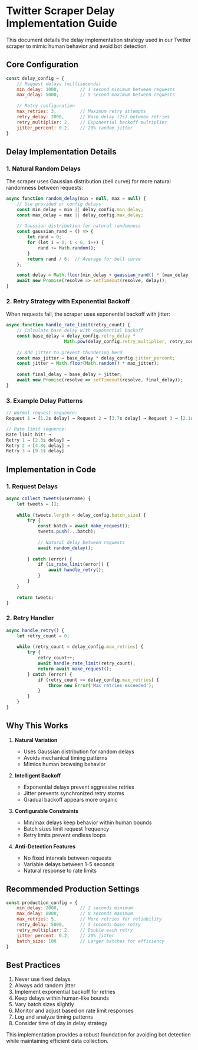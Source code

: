 # Twitter Scraper Delay Implementation Guide

This document details the delay implementation strategy used in our Twitter scraper to mimic human behavior and avoid bot detection.

## Core Configuration

```javascript
const delay_config = {
    // Request delays (milliseconds)
    min_delay: 1000,        // 1 second minimum between requests
    max_delay: 5000,        // 5 second maximum between requests
    
    // Retry configuration
    max_retries: 3,         // Maximum retry attempts
    retry_delay: 2000,      // Base delay (2s) between retries
    retry_multiplier: 2,    // Exponential backoff multiplier
    jitter_percent: 0.2,    // 20% random jitter
}
```

## Delay Implementation Details

### 1. Natural Random Delays

The scraper uses Gaussian distribution (bell curve) for more natural randomness between requests:

```javascript
async function random_delay(min = null, max = null) {
    // Use provided or config delays
    const min_delay = min || delay_config.min_delay;
    const max_delay = max || delay_config.max_delay;
    
    // Gaussian distribution for natural randomness
    const gaussian_rand = () => {
        let rand = 0;
        for (let i = 0; i < 6; i++) {
            rand += Math.random();
        }
        return rand / 6;  // Average for bell curve
    };

    const delay = Math.floor(min_delay + gaussian_rand() * (max_delay - min_delay));
    await new Promise(resolve => setTimeout(resolve, delay));
}
```

### 2. Retry Strategy with Exponential Backoff

When requests fail, the scraper uses exponential backoff with jitter:

```javascript
async function handle_rate_limit(retry_count) {
    // Calculate base delay with exponential backoff
    const base_delay = delay_config.retry_delay * 
                      Math.pow(delay_config.retry_multiplier, retry_count - 1);
    
    // Add jitter to prevent thundering herd
    const max_jitter = base_delay * delay_config.jitter_percent;
    const jitter = Math.floor(Math.random() * max_jitter);
    
    const final_delay = base_delay + jitter;
    await new Promise(resolve => setTimeout(resolve, final_delay));
}
```

### 3. Example Delay Patterns

```javascript
// Normal request sequence:
Request 1 → [1.2s delay] → Request 2 → [3.7s delay] → Request 3 → [2.1s delay]

// Rate limit sequence:
Rate limit hit! →
Retry 1 → [2.3s delay] →
Retry 2 → [4.8s delay] →
Retry 3 → [9.1s delay]
```

## Implementation in Code

### 1. Request Delays

```javascript
async collect_tweets(username) {
    let tweets = [];
    
    while (tweets.length < delay_config.batch_size) {
        try {
            const batch = await make_request();
            tweets.push(...batch);
            
            // Natural delay between requests
            await random_delay();
            
        } catch (error) {
            if (is_rate_limit(error)) {
                await handle_retry();
            }
        }
    }
    
    return tweets;
}
```

### 2. Retry Handler

```javascript
async handle_retry() {
    let retry_count = 0;
    
    while (retry_count < delay_config.max_retries) {
        try {
            retry_count++;
            await handle_rate_limit(retry_count);
            return await make_request();
        } catch (error) {
            if (retry_count >= delay_config.max_retries) {
                throw new Error('Max retries exceeded');
            }
        }
    }
}
```

## Why This Works

1. **Natural Variation**
   - Uses Gaussian distribution for random delays
   - Avoids mechanical timing patterns
   - Mimics human browsing behavior

2. **Intelligent Backoff**
   - Exponential delays prevent aggressive retries
   - Jitter prevents synchronized retry storms
   - Gradual backoff appears more organic

3. **Configurable Constraints**
   - Min/max delays keep behavior within human bounds
   - Batch sizes limit request frequency
   - Retry limits prevent endless loops

4. **Anti-Detection Features**
   - No fixed intervals between requests
   - Variable delays between 1-5 seconds
   - Natural response to rate limits

## Recommended Production Settings

```javascript
const production_config = {
    min_delay: 2000,        // 2 seconds minimum
    max_delay: 8000,        // 8 seconds maximum
    max_retries: 5,         // More retries for reliability
    retry_delay: 5000,      // 5 seconds base retry
    retry_multiplier: 2,    // Double each retry
    jitter_percent: 0.2,    // 20% jitter
    batch_size: 100         // Larger batches for efficiency
}
```

## Best Practices

1. Never use fixed delays
2. Always add random jitter
3. Implement exponential backoff for retries
4. Keep delays within human-like bounds
5. Vary batch sizes slightly
6. Monitor and adjust based on rate limit responses
7. Log and analyze timing patterns
8. Consider time of day in delay strategy

This implementation provides a robust foundation for avoiding bot detection while maintaining efficient data collection.
